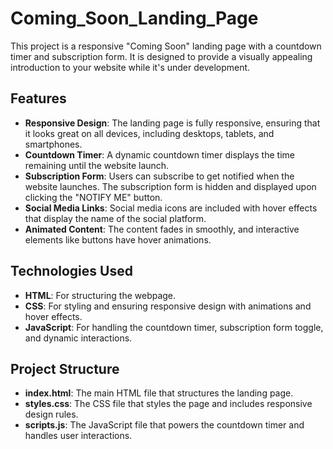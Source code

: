 # Coming_Soon_Landing_Page
This project is a responsive "Coming Soon" landing page with a countdown timer and subscription form. It is designed to provide a visually appealing introduction to your website while it's under development. 

## Features

- **Responsive Design**: The landing page is fully responsive, ensuring that it looks great on all devices, including desktops, tablets, and smartphones.
- **Countdown Timer**: A dynamic countdown timer displays the time remaining until the website launch.
- **Subscription Form**: Users can subscribe to get notified when the website launches. The subscription form is hidden and displayed upon clicking the "NOTIFY ME" button.
- **Social Media Links**: Social media icons are included with hover effects that display the name of the social platform.
- **Animated Content**: The content fades in smoothly, and interactive elements like buttons have hover animations.

## Technologies Used

- **HTML**: For structuring the webpage.
- **CSS**: For styling and ensuring responsive design with animations and hover effects.
- **JavaScript**: For handling the countdown timer, subscription form toggle, and dynamic interactions.

## Project Structure

- **index.html**: The main HTML file that structures the landing page.
- **styles.css**: The CSS file that styles the page and includes responsive design rules.
- **scripts.js**: The JavaScript file that powers the countdown timer and handles user interactions.

